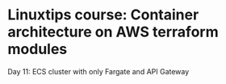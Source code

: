 # Linuxtips course: Container architecture on AWS terraform modules

Day 11: ECS cluster with only Fargate and API Gateway
